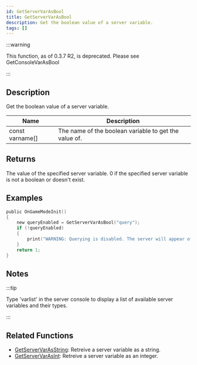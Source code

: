 ```yaml
---
id: GetServerVarAsBool
title: GetServerVarAsBool
description: Get the boolean value of a server variable.
tags: []
---
```


:::warning

This function, as of 0.3.7 R2, is deprecated. Please see GetConsoleVarAsBool

:::

## Description

Get the boolean value of a server variable.

| Name            | Description                                           |
| --------------- | ----------------------------------------------------- |
| const varname[] | The name of the boolean variable to get the value of. |

## Returns

The value of the specified server variable. 0 if the specified server variable is not a boolean or doesn't exist.

## Examples

```c
public OnGameModeInit()
{
    new queryEnabled = GetServerVarAsBool("query");
    if (!queryEnabled)
    {
        print("WARNING: Querying is disabled. The server will appear offline in the server browser.");
    }
    return 1;
}
```

## Notes

:::tip

Type 'varlist' in the server console to display a list of available server variables and their types.

:::

## Related Functions

- [GetServerVarAsString](GetServerVarAsString.md): Retreive a server variable as a string.
- [GetServerVarAsInt](GetServerVarAsInt.md): Retreive a server variable as an integer.
